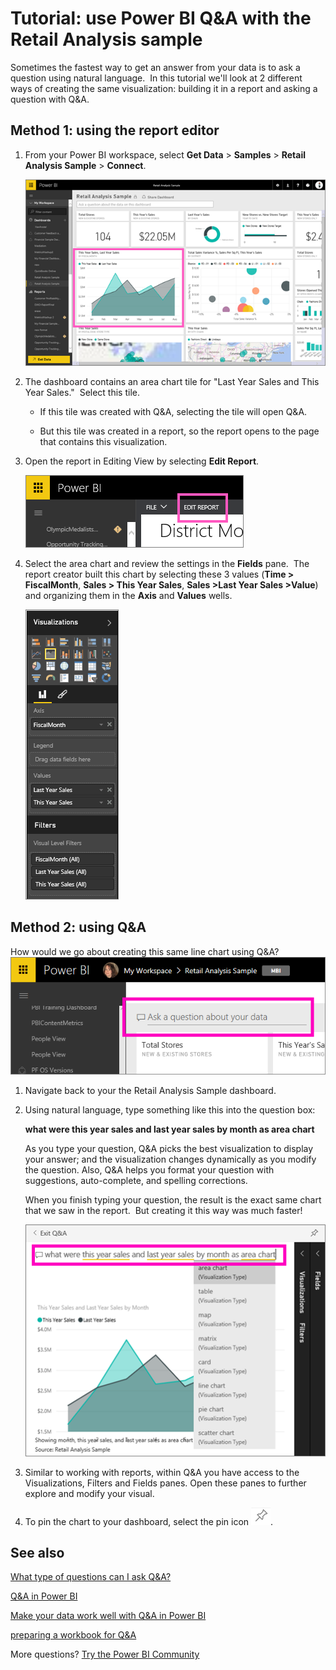 ﻿<properties
   pageTitle="Tutorial: Get started with Power BI Q&A"
   description="Tutorial: get started with Power BI Q&A with the Retail Analysis sample"
   services="powerbi"
   documentationCenter=""
   authors="mihart"
   manager="mblythe"
   backup=""
   editor=""
   tags=""
   qualityFocus="monitoring"
   qualityDate=""/>

<tags
   ms.service="powerbi"
   ms.devlang="NA"
   ms.topic="article"
   ms.tgt_pltfrm="NA"
   ms.workload="powerbi"
   ms.date="10/05/2016"
   ms.author="mihart"/>
# Tutorial: use Power BI Q&A with the Retail Analysis sample

Sometimes the fastest way to get an answer from your data is to ask a question using natural language.  In this tutorial we'll look at 2 different ways of creating the same visualization: building it in a report and asking a question with Q&A.  

## Method 1: using the report editor
1. From your Power BI workspace, select **Get Data** \> **Samples** \> **Retail Analysis Sample** > **Connect**.

	![](media/powerbi-service-tutorial-introduction-to-q-and-a/gnaTutorial_1.png)

2. The dashboard contains an area chart tile for "Last Year Sales and This Year Sales."  Select this tile. 

	-   If this tile was created with Q&A, selecting the tile will open Q&A. 

	-   But this tile was created in a report, so the report opens to the page that contains this visualization.

3. Open the report in Editing View by selecting **Edit Report**.

	![](media/powerbi-service-tutorial-introduction-to-q-and-a/gnaTutorial_2.png)

4. Select the area chart and review the settings in the **Fields** pane.  The report creator built this chart by selecting these 3 values (**Time > FiscalMonth**, **Sales > This Year Sales**, **Sales >Last Year Sales >Value**) and organizing them in the **Axis** and **Values** wells.

	![](media/powerbi-service-tutorial-introduction-to-q-and-a/gnaTutorial_3.png)

## Method 2: using Q&A
How would we go about creating this same line chart using Q&A?
	![](media/powerbi-service-tutorial-introduction-to-q-and-a/power-bi-questionbox.png)

1.  Navigate back to your the Retail Analysis Sample dashboard.

2.  Using natural language, type something like this into the question box:

    **what were this year sales and last year sales by month as area chart**

    As you type your question, Q&A picks the best visualization to display your answer; and the visualization changes dynamically as you modify the question. Also, Q&A helps you format your question with suggestions, auto-complete, and spelling corrections.

    When you finish typing your question, the result is the exact same chart that we saw in the report.  But creating it this way was much faster!

    ![](media/powerbi-service-tutorial-introduction-to-q-and-a/powerbi-qna-areachart.png)

4. Similar to working with reports, within Q&A you have access to the Visualizations, Filters and Fields panes.  Open these panes to further explore and modify your visual.

3.  To pin the chart to your dashboard, select the pin icon ![](media/powerbi-service-tutorial-introduction-to-q-and-a/pinNoOutline.png).

## See also

[What type of questions can I ask Q&A?](powerbi-service-q-and-a.md)

[Q&A in Power BI](powerbi-service-q-and-a.md)

[Make your data work well with Q&A in Power BI](powerbi-service-make-your-data-work-well-with-q-and-a.md)

[preparing a workbook for Q&A](powerbi-service-make-your-data-work-well-with-q-and-a.md)

More questions? [Try the Power BI Community](http://community.powerbi.com/)
